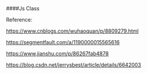 


####Js Class


Reference:

https://www.cnblogs.com/wuhaoquan/p/8809279.html

https://segmentfault.com/a/1190000015565616

https://www.jianshu.com/p/86267fab4878

https://blog.csdn.net/jerrysbest/article/details/6642003



